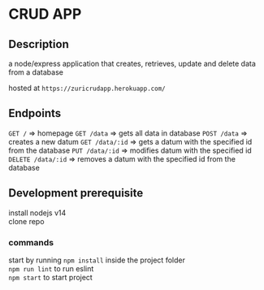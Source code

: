 # CRUD APP
## Description
a node/express application that creates, retrieves, update and delete data from a database

hosted at `https://zuricrudapp.herokuapp.com/`

## Endpoints
`GET /` => homepage
`GET /data` => gets all data in database
`POST /data` => creates a new datum
`GET /data/:id` => gets a datum with the specified id from the database
`PUT /data/:id` => modifies datum with the specified id
`DELETE /data/:id` => removes a datum with the specified id from the database

## Development prerequisite
install nodejs v14  
clone repo  

### commands  
start by running `npm install` inside the project folder    
`npm run lint` to run eslint   
`npm start` to start project